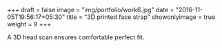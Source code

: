 +++
draft = false
image = "img/portfolio/work6.jpg"
date = "2016-11-05T19:56:17+05:30"
title = "3D printed face strap"
showonlyimage = true
weight = 9
+++

A 3D head scan ensures comfortable perfect fit. 